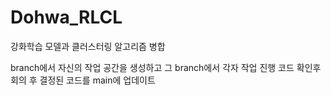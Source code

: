 # Dohwa_RLCL
강화학습 모델과 클러스터링 알고리즘 병합

branch에서 자신의 작업 공간을 생성하고 그 branch에서 각자 작업 진행
코드 확인후 회의 후 결정된 코드를 main에 업데이트
